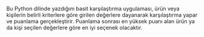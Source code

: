 
Bu Python dilinde yazdığım basit karşılaştırma uygulaması, ürün veya kişilerin belirli kriterlere göre girilen değerlere dayanarak karşılaştırma yapar ve puanlama gerçekleştirir.
Puanlama sonrası en yüksek puanı alan ürün ya da kişi seçilen değerlere göre en iyi seçenek olacaktır.
